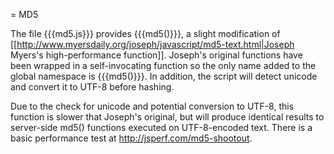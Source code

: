 = MD5

The file {{{md5.js}}} provides {{{md5()}}}, a slight modification of [[http://www.myersdaily.org/joseph/javascript/md5-text.html|Joseph Myers's high-performance function]]. Joseph's original functions have been wrapped in a self-invocating function so the only name added to the global namespace is {{{md5()}}}. In addition, the script will detect unicode and convert it to UTF-8 before hashing.

Due to the check for unicode and potential conversion to UTF-8, this function is slower that Joseph's original, but will produce identical results to server-side md5() functions executed on UTF-8-encoded text. There is a basic performance test at http://jsperf.com/md5-shootout.
